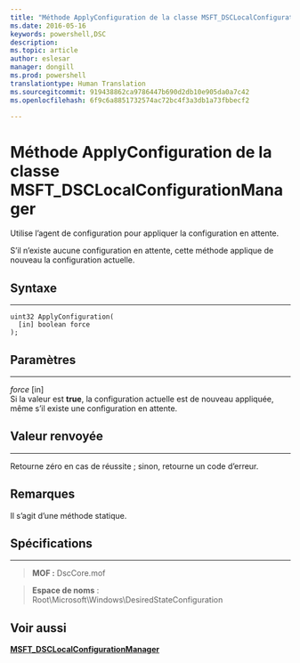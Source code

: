 ```yaml
---
title: "Méthode ApplyConfiguration de la classe MSFT_DSCLocalConfigurationManager"
ms.date: 2016-05-16
keywords: powershell,DSC
description: 
ms.topic: article
author: eslesar
manager: dongill
ms.prod: powershell
translationtype: Human Translation
ms.sourcegitcommit: 919438862ca9786447b690d2db10e905da0a7c42
ms.openlocfilehash: 6f9c6a8851732574ac72bc4f3a3db1a73fbbecf2

---
```


# Méthode ApplyConfiguration de la classe MSFT_DSCLocalConfigurationManager

Utilise l’agent de configuration pour appliquer la configuration en attente. 

S’il n’existe aucune configuration en attente, cette méthode applique de nouveau la configuration actuelle.


## Syntaxe
------

```mof
uint32 ApplyConfiguration(
  [in] boolean force
);
```

## Paramètres
----------

*force* \[in\]  
Si la valeur est **true**, la configuration actuelle est de nouveau appliquée, même s’il existe une configuration en attente.

## Valeur renvoyée
------------

Retourne zéro en cas de réussite ; sinon, retourne un code d’erreur.

## Remarques

Il s’agit d’une méthode statique.

## Spécifications
------------
>**MOF :** DscCore.mof

>**Espace de noms** : Root\Microsoft\Windows\DesiredStateConfiguration


## Voir aussi


[**MSFT_DSCLocalConfigurationManager**](msft-dsclocalconfigurationmanager.md)

 

 






<!--HONumber=Jun16_HO4-->


